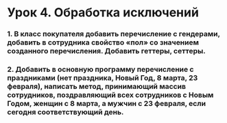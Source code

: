 # Урок 4. Обработка исключений
### 1. В класс покупателя добавить перечисление с гендерами, добавить в сотрудника свойство «пол» со значением созданного перечисления. Добавить геттеры, сеттеры.
### 2. Добавить в основную программу перечисление с праздниками (нет праздника, Новый Год, 8 марта, 23 февраля), написать метод, принимающий массив сотрудников, поздравляющий всех сотрудников с Новым Годом, женщин с 8 марта, а мужчин с 23 февраля, если сегодня соответствующий день.
